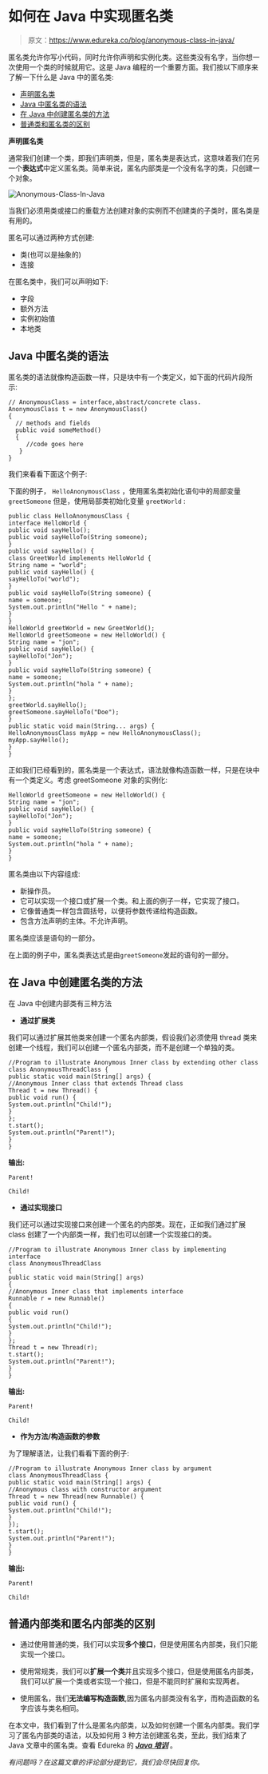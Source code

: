 # 如何在 Java 中实现匿名类

> 原文：<https://www.edureka.co/blog/anonymous-class-in-java/>

匿名类允许你写小代码，同时允许你声明和实例化类。这些类没有名字，当你想一次使用一个类的时候就用它。这是 Java 编程的一个重要方面。我们按以下顺序来了解一下什么是 Java 中的匿名类:

*   [声明匿名类](#declare)
*   [Java 中匿名类的语法](#syntax)
*   [在 Java 中创建匿名类的方法](#ways)
*   [普通类和匿名类的区别](#difference)

**声明匿名类**

通常我们创建一个类，即我们声明类，但是，匿名类是表达式，这意味着我们在另一个**表达式**中定义匿名类。简单来说，匿名内部类是一个没有名字的类，只创建一个对象。

![Anonymous-Class-In-Java](img/e854e7933748cd8aa9fcd30065f59e6d.png)

当我们必须用类或接口的重载方法创建对象的实例而不创建类的子类时，匿名类是有用的。

匿名可以通过两种方式创建:

*   类(也可以是抽象的)
*   连接

在匿名类中，我们可以声明如下:

*   字段
*   额外方法
*   实例初始值
*   本地类

## **Java 中匿名类的语法**

匿名类的语法就像构造函数一样，只是块中有一个类定义，如下面的代码片段所示:

```
// AnonymousClass = interface,abstract/concrete class.
AnonymousClass t = new AnonymousClass()
{
  // methods and fields
  public void someMethod()
  {
     //code goes here
   }  
}
```

我们来看看下面这个例子:

下面的例子， `HelloAnonymousClass` ，使用匿名类初始化语句中的局部变量 `greetSomeone` 但是，使用局部类初始化变量 `greetWorld` :

```
public class HelloAnonymousClass {
interface HelloWorld {
public void sayHello();
public void sayHelloTo(String someone);
}
public void sayHello() {
class GreetWorld implements HelloWorld {
String name = "world";
public void sayHello() {
sayHelloTo("world");
}
public void sayHelloTo(String someone) {
name = someone;
System.out.println("Hello " + name);
}
}
HelloWorld greetWorld = new GreetWorld();
HelloWorld greetSomeone = new HelloWorld() {
String name = "jon";
public void sayHello() {
sayHelloTo("Jon");
}
public void sayHelloTo(String someone) {
name = someone;
System.out.println("hola " + name);
}
};
greetWorld.sayHello();
greetSomeone.sayHelloTo("Doe");
}
public static void main(String... args) {
HelloAnonymousClass myApp = new HelloAnonymousClass();
myApp.sayHello();
}
}
```

正如我们已经看到的，匿名类是一个表达式，语法就像构造函数一样，只是在块中有一个类定义。考虑 greetSomeone 对象的实例化:

```
HelloWorld greetSomeone = new HelloWorld() {
String name = "jon";
public void sayHello() {
sayHelloTo("Jon");
}
public void sayHelloTo(String someone) {
name = someone;
System.out.println("hola " + name);
}
}
```

匿名类由以下内容组成:

*   新操作员。
*   它可以实现一个接口或扩展一个类。和上面的例子一样，它实现了接口。
*   它像普通类一样包含圆括号，以便将参数传递给构造函数。
*   包含方法声明的主体。不允许声明。

匿名类应该是语句的一部分。

在上面的例子中，匿名类表达式是由`greetSomeone`发起的语句的一部分。

## **在 Java 中创建匿名类的方法**

在 Java 中创建内部类有三种方法

*   **通过扩展类**

我们可以通过扩展其他类来创建一个匿名内部类，假设我们必须使用 thread 类来创建一个线程，我们可以创建一个匿名内部类，而不是创建一个单独的类。

```
//Program to illustrate Anonymous Inner class by extending other class
class AnonymousThreadClass {
public static void main(String[] args) {
//Anonymous Inner class that extends Thread class
Thread t = new Thread() {
public void run() {
System.out.println("Child!");
}
};
t.start();
System.out.println("Parent!");
}
}
```

**输出:**

`Parent!`

`Child!`

*   **通过实现接口**

我们还可以通过实现接口来创建一个匿名的内部类。现在，正如我们通过扩展 class 创建了一个内部类一样，我们也可以创建一个实现接口的类。

```
//Program to illustrate Anonymous Inner class by implementing interface
class AnonymousThreadClass
{
public static void main(String[] args)
{
//Anonymous Inner class that implements interface
Runnable r = new Runnable()
{
public void run()
{
System.out.println("Child!");
}
};
Thread t = new Thread(r);
t.start();
System.out.println("Parent!");
}
}
```

**输出:**

`Parent!`

`Child!`

*   **作为方法/构造函数的参数**

为了理解语法，让我们看看下面的例子:

```
//Program to illustrate Anonymous Inner class by argument
class AnonymousThreadClass {
public static void main(String[] args) {
//Anonymous class with constructor argument
Thread t = new Thread(new Runnable() {
public void run() {
System.out.println("Child!");
}
});
t.start();
System.out.println("Parent!");
}
}
```

**输出:**

`Parent!`

`Child!`

## **普通内部类和匿名内部类的区别**

*   通过使用普通的类，我们可以实现**多个接口**，但是使用匿名内部类，我们只能实现一个接口。

*   使用常规类，我们可以**扩展一个类**并且实现多个接口，但是使用匿名内部类，我们可以扩展一个类或者实现一个接口，但是不能同时扩展和实现两者。

*   使用匿名，我们**无法编写构造函数**,因为匿名内部类没有名字，而构造函数的名字应该与类名相同。

在本文中，我们看到了什么是匿名内部类，以及如何创建一个匿名内部类。我们学习了匿名内部类的语法，以及如何用 3 种方法创建匿名类，至此，我们结束了 Java 文章中的匿名类。查看 Edureka 的 [***Java 培训***](https://www.edureka.co/java-j2ee-training-course) 。

*有问题吗？在这篇文章的评论部分提到它，我们会尽快回复你。*